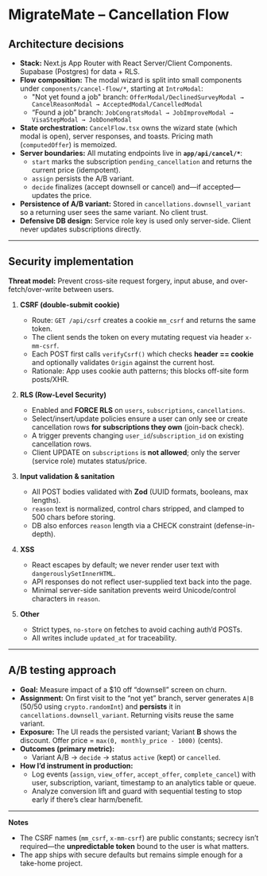 # MigrateMate – Cancellation Flow 

## Architecture decisions
- **Stack:** Next.js App Router with React Server/Client Components. Supabase (Postgres) for data + RLS.  
- **Flow composition:** The modal wizard is split into small components under `components/cancel-flow/*`, starting at `IntroModal`:
  - "Not yet found a job" branch: `OfferModal/DeclinedSurveyModal → CancelReasonModal → AcceptedModal/CancelledModal`
  - “Found a job” branch: `JobCongratsModal → JobImproveModal → VisaStepModal → JobDoneModal`
- **State orchestration:** `CancelFlow.tsx` owns the wizard state (which modal is open), server responses, and toasts. Pricing math (`computedOffer`) is memoized.
- **Server boundaries:** All mutating endpoints live in **`app/api/cancel/*`**:
  - `start` marks the subscription `pending_cancellation` and returns the current price (idempotent).
  - `assign` persists the A/B variant.
  - `decide` finalizes (accept downsell or cancel) and—if accepted—updates the price.
- **Persistence of A/B variant:** Stored in `cancellations.downsell_variant` so a returning user sees the same variant. No client trust.
- **Defensive DB design:** Service role key is used only server-side. Client never updates subscriptions directly.

---

## Security implementation
**Threat model:** Prevent cross-site request forgery, input abuse, and over-fetch/over-write between users.

1. **CSRF (double-submit cookie)**
   - Route: `GET /api/csrf` creates a cookie `mm_csrf` and returns the same token.
   - The client sends the token on every mutating request via header `x-mm-csrf`.
   - Each POST first calls `verifyCsrf()` which checks **header == cookie** and optionally validates `Origin` against the current host.
   - Rationale: App uses cookie auth patterns; this blocks off-site form posts/XHR.

2. **RLS (Row-Level Security)**
   - Enabled and **FORCE RLS** on `users`, `subscriptions`, `cancellations`.
   - Select/insert/update policies ensure a user can only see or create cancellation rows **for subscriptions they own** (join-back check).
   - A trigger prevents changing `user_id`/`subscription_id` on existing cancellation rows.
   - Client UPDATE on `subscriptions` is **not allowed**; only the server (service role) mutates status/price.

3. **Input validation & sanitation**
   - All POST bodies validated with **Zod** (UUID formats, booleans, max lengths).
   - `reason` text is normalized, control chars stripped, and clamped to 500 chars before storing.
   - DB also enforces `reason` length via a CHECK constraint (defense-in-depth).

4. **XSS**
   - React escapes by default; we never render user text with `dangerouslySetInnerHTML`.
   - API responses do not reflect user-supplied text back into the page.
   - Minimal server-side sanitation prevents weird Unicode/control characters in `reason`.

5. **Other**
   - Strict types, `no-store` on fetches to avoid caching auth’d POSTs.
   - All writes include `updated_at` for traceability.

---

## A/B testing approach
- **Goal:** Measure impact of a $10 off “downsell” screen on churn.
- **Assignment:** On first visit to the “not yet” branch, server generates `A|B` (50/50 using `crypto.randomInt`) and **persists** it in `cancellations.downsell_variant`. Returning visits reuse the same variant.
- **Exposure:** The UI reads the persisted variant; Variant **B** shows the discount. Offer price = `max(0, monthly_price - 1000)` (cents).
- **Outcomes (primary metric):**
  - Variant A/B → `decide` → status `active` (kept) or `cancelled`.
- **How I’d instrument in production:**
  - Log events (`assign`, `view_offer`, `accept_offer`, `complete_cancel`) with user, subscription, variant, timestamp to an analytics table or queue.
  - Analyze conversion lift and guard with sequential testing to stop early if there’s clear harm/benefit.

---

**Notes**
- The CSRF names (`mm_csrf`, `x-mm-csrf`) are public constants; secrecy isn’t required—the **unpredictable token** bound to the user is what matters.  
- The app ships with secure defaults but remains simple enough for a take-home project.
